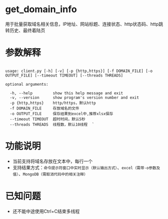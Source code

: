 # get_domain_info
用于批量获取域名相关信息，IP地址、网站标题、连接状态、http状态码、http跳转历史、最终着陆页

# 参数解释
<pre><code>
usage: client.py [-h] [-v] [-p {http,https}] [-f DOMAIN_FILE] [-o OUTPUT_FILE] [--timeout TIMEOUT] [--threads THREADS]

optional arguments:

  -h, --help         show this help message and exit  
  -v, --version      show program's version number and exit  
  -p {http,https}    http/https，默认http  
  -f DOMAIN_FILE     存放域名的文件  
  -o OUTPUT_FILE     保存结果到excel中,推荐xlsx保存  
  --timeout TIMEOUT  超时时间，默认5秒  
  --threads THREADS  线程数，默认10线程  `
</code></pre>

# 功能说明
* 当前支持将域名存放在文本中，每行一个
* 支持结果方式：`命令提示符窗口中实时显示（默认输出方式）`、`excel（需带-o参数及值）`、`MongoDB（需取消代码中的相关注释）`

# 已知问题
* 还不能中途使用Ctrl+C结束多线程

